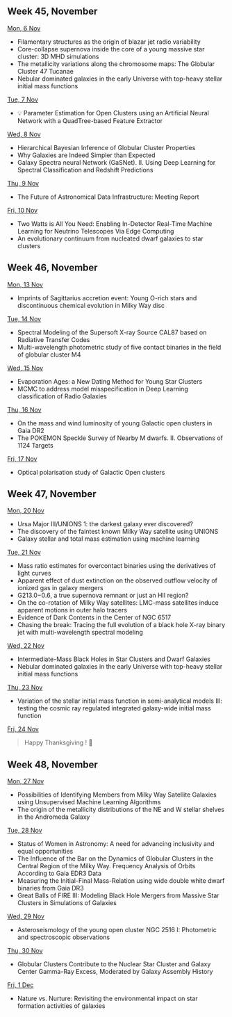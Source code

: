 ## Week 45, November
[Mon, 6 Nov](11-November.md#mon-6-nov)
- Filamentary structures as the origin of blazar jet radio variability
- Core-collapse supernova inside the core of a young massive star cluster: 3D MHD simulations
- The metallicity variations along the chromosome maps: The Globular Cluster 47 Tucanae
- Nebular dominated galaxies in the early Universe with top-heavy stellar initial mass functions

[Tue, 7 Nov](11-November.md#tue-7-nov)
- 💡 Parameter Estimation for Open Clusters using an Artificial Neural Network with a QuadTree-based Feature Extractor

[Wed, 8 Nov](11-November.md#wed-8-nov)
- Hierarchical Bayesian Inference of Globular Cluster Properties
- Why Galaxies are Indeed Simpler than Expected
- Galaxy Spectra neural Network (GaSNet). II. Using Deep Learning for Spectral Classification and Redshift Predictions

[Thu, 9 Nov](11-November.md#thu-9-nov)
- The Future of Astronomical Data Infrastructure: Meeting Report

[Fri, 10 Nov](11-November.md#fri-10-nov)
- Two Watts is All You Need: Enabling In-Detector Real-Time Machine Learning for Neutrino Telescopes Via Edge Computing
- An evolutionary continuum from nucleated dwarf galaxies to star clusters

## Week 46, November
[Mon, 13 Nov](11-November.md#mon-13-nov)
- Imprints of Sagittarius accretion event: Young O-rich stars and discontinuous chemical evolution in Milky Way disc

[Tue, 14 Nov](11-November.md#tue-14-nov)
- Spectral Modeling of the Supersoft X-ray Source CAL87 based on Radiative Transfer Codes
- Multi-wavelength photometric study of five contact binaries in the field of globular cluster M4

[Wed, 15 Nov](11-November.md#wed-15-nov)
- Evaporation Ages: a New Dating Method for Young Star Clusters
- MCMC to address model misspecification in Deep Learning classification of Radio Galaxies

[Thu, 16 Nov](11-November.md#thu-16-nov)
- On the mass and wind luminosity of young Galactic open clusters in Gaia DR2
- The POKEMON Speckle Survey of Nearby M dwarfs. II. Observations of 1124 Targets

[Fri, 17 Nov](11-November.md#fri-17-nov)
- Optical polarisation study of Galactic Open clusters

## Week 47, November
[Mon, 20 Nov](11-November.md#mon-20-nov)
- Ursa Major III/UNIONS 1: the darkest galaxy ever discovered?
- The discovery of the faintest known Milky Way satellite using UNIONS
- Galaxy stellar and total mass estimation using machine learning

[Tue, 21 Nov](11-November.md#tue-21-nov)
- Mass ratio estimates for overcontact binaries using the derivatives of light curves
- Apparent effect of dust extinction on the observed outflow velocity of ionized gas in galaxy mergers
- G213.0−0.6, a true supernova remnant or just an HII region?
- On the co-rotation of Milky Way satellites: LMC-mass satellites induce apparent motions in outer halo tracers
- Evidence of Dark Contents in the Center of NGC 6517
- Chasing the break: Tracing the full evolution of a black hole X-ray binary jet with multi-wavelength spectral modeling

[Wed, 22 Nov](11-November.md#wed-22-nov)
- Intermediate-Mass Black Holes in Star Clusters and Dwarf Galaxies
- Nebular dominated galaxies in the early Universe with top-heavy stellar initial mass functions

[Thu, 23 Nov](11-November.md#thu-23-nov)
- Variation of the stellar initial mass function in semi-analytical models III: testing the cosmic ray regulated integrated galaxy-wide initial mass function

[Fri, 24 Nov](11-November.md#fri-24-nov)
>Happy Thanksgiving ! 🎃

## Week 48, November
[Mon, 27 Nov](11-November.md#mon-27-nov)
- Possibilities of Identifying Members from Milky Way Satellite Galaxies using Unsupervised Machine Learning Algorithms
- The origin of the metallicity distributions of the NE and W stellar shelves in the Andromeda Galaxy

[Tue, 28 Nov](11-November.md#tue-28-nov)
- Status of Women in Astronomy: A need for advancing inclusivity and equal opportunities
- The Influence of the Bar on the Dynamics of Globular Clusters in the Central Region of the Milky Way. Frequency Analysis of Orbits According to Gaia EDR3 Data
- Measuring the Initial-Final Mass-Relation using wide double white dwarf binaries from Gaia DR3
- Great Balls of FIRE III: Modeling Black Hole Mergers from Massive Star Clusters in Simulations of Galaxies

[Wed, 29 Nov](11-November.md#wed-29-nov)
- Asteroseismology of the young open cluster NGC 2516 I: Photometric and spectroscopic observations

[Thu, 30 Nov](11-November.md#thu-30-nov)
- Globular Clusters Contribute to the Nuclear Star Cluster and Galaxy Center Gamma-Ray Excess, Moderated by Galaxy Assembly History

[Fri, 1 Dec](11-November.md#fri-1-dec)
- Nature vs. Nurture: Revisiting the environmental impact on star formation activities of galaxies

